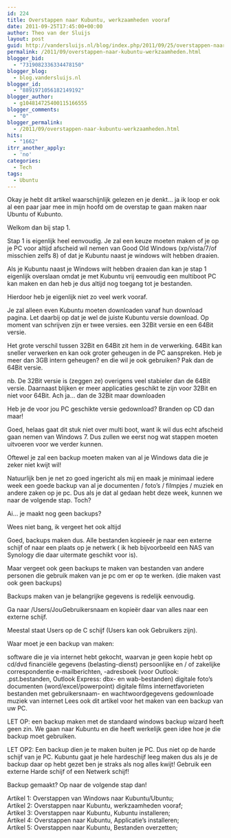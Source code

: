 ```yaml
---
id: 224
title: Overstappen naar Kubuntu, werkzaamheden vooraf
date: 2011-09-25T17:45:00+00:00
author: Theo van der Sluijs
layout: post
guid: http://vandersluijs.nl/blog/index.php/2011/09/25/overstappen-naar-kubuntu-werkzaamheden/
permalink: /2011/09/overstappen-naar-kubuntu-werkzaamheden.html
blogger_bid:
  - "7319082336334478150"
blogger_blog:
  - blog.vandersluijs.nl
blogger_id:
  - "8891971056182149192"
blogger_author:
  - g104814725400115166555
blogger_comments:
  - "0"
blogger_permalink:
  - /2011/09/overstappen-naar-kubuntu-werkzaamheden.html
hits:
  - "1662"
itrr_another_apply:
  - 'no'
categories:
  - Tech
tags:
  - Ubuntu
---
```

Okay je hebt dit artikel waarschijnlijk gelezen en je denkt… ja ik loop er ook al een paar jaar mee in mijn hoofd om de overstap te gaan maken naar Ubuntu of Kubunto.

Welkom dan bij stap 1.

Stap 1 is eigenlijk heel eenvoudig. Je zal een keuze moeten maken of je op je PC voor altijd afscheid wil nemen van Good Old Windows (xp/vista/7/of misschien zelfs 8) of dat je Kubuntu naast je windows wilt hebben draaien.

Als je Kubuntu naast je Windows wilt hebben draaien dan kan je stap 1 eigenlijk overslaan omdat je met Kubuntu vrij eenvoudig een multiboot PC kan maken en dan heb je dus altijd nog toegang tot je bestanden. 

Hierdoor heb je eigenlijk niet zo veel werk vooraf.

Je zal alleen even Kubuntu moeten downloaden vanaf hun download pagina. Let daarbij op dat je wel de juiste Kubuntu versie download. Op moment van schrijven zijn er twee versies. een 32Bit versie en een 64Bit versie. 

Het grote verschil tussen 32Bit en 64Bit zit hem in de verwerking. 64Bit kan sneller verwerken en kan ook groter geheugen in de PC aanspreken. Heb je meer dan 3GB intern geheugen? en die wil je ook gebruiken? Pak dan de 64Bit versie.

nb. De 32Bit versie is (zeggen ze) overigens veel stabieler dan de 64Bit versie. Daarnaast blijken er meer applicaties geschikt te zijn voor 32Bit en niet voor 64Bit. Ach ja… dan de 32Bit maar downloaden 

Heb je de voor jou PC geschikte versie gedownload? Branden op CD dan maar!

Goed, helaas gaat dit stuk niet over multi boot, want ik wil dus echt afscheid gaan nemen van Windows 7. Dus zullen we eerst nog wat stappen moeten uitvoeren voor we verder kunnen.

Oftewel je zal een backup moeten maken van al je Windows data die je zeker niet kwijt wil!

Natuurlijk ben je net zo goed ingericht als mij en maak je minimaal iedere week een goede backup van al je documenten / foto’s / filmpjes / muziek en andere zaken op je pc. Dus als je dat al gedaan hebt deze week, kunnen we naar de volgende stap. Toch?

Ai… je maakt nog geen backups?

Wees niet bang, ik vergeet het ook altijd 

Goed, backups maken dus. Alle bestanden kopieeër je naar een externe schijf of naar een plaats op je netwerk ( ik heb bijvoorbeeld een NAS van Synology die daar uitermate geschikt voor is).

Maar vergeet ook geen backups te maken van bestanden van andere personen die gebruik maken van je pc om er op te werken. (die maken vast ook geen backups)

Backups maken van je belangrijke gegevens is redelijk eenvoudig.

Ga naar /Users/JouGebruikersnaam en kopieër daar van alles naar een externe schijf.

Meestal staat Users op de C schijf (Users kan ook Gebruikers zijn).

Waar moet je een backup van maken:

software die je via internet hebt gekocht, waarvan je geen kopie hebt op cd/dvd financiële gegevens (belasting-dienst) persoonlijke en / of zakelijke correspondentie e-mailberichten, -adresboek (voor Outlook: .pst.bestanden, Outlook Express: dbx- en wab-bestanden) digitale foto’s documenten (word/excel/powerpoint) digitale films internetfavorieten bestanden met gebruikersnaam- en wachtwoordgegevens gedownloade muziek van internet Lees ook dit artikel voor het maken van een backup van uw PC.

LET OP: een backup maken met de standaard windows backup wizard heeft geen zin. We gaan naar Kubuntu en die heeft werkelijk geen idee hoe je die backup moet gebruiken.

LET OP2: Een backup dien je te maken buiten je PC. Dus niet op de harde schijf van je PC. Kubuntu gaat je hele hardeschijf leeg maken dus als je de backup daar op hebt gezet ben je straks als nog alles kwijt! Gebruik een externe Harde schijf of een Netwerk schijf!

Backup gemaakt? Op naar de volgende stap dan!

Artikel 1: Overstappen van Windows naar Kubuntu/Ubuntu;   
Artikel 2: Overstappen naar Kubuntu, werkzaamheden vooraf;   
Artikel 3: Overstappen naar Kubuntu, Kubuntu installeren;   
Artikel 4: Overstappen naar Kubuntu, Applicatie’s installeren;   
Artikel 5: Overstappen naar Kubuntu, Bestanden overzetten;